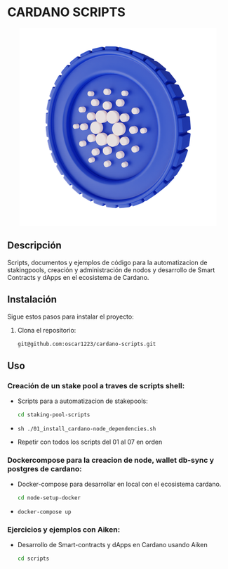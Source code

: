 # CARDANO SCRIPTS

<p align="center">
  <img src="ada.png" alt="Logo del Proyecto" />
</p>

## Descripción

Scripts, documentos y ejemplos de código para la automatizacion de stakingpools, creación y administración de nodos y desarrollo de Smart Contracts y dApps en el ecosistema de Cardano.

## Instalación

Sigue estos pasos para instalar el proyecto:

1. Clona el repositorio:
    ```sh
    git@github.com:oscar1223/cardano-scripts.git
    ```


## Uso

### Creación de un stake pool a traves de scripts shell:
- Scripts para a automatizacion de stakepools:
    ```sh
    cd staking-pool-scripts
    ```


- ```sh ./01_install_cardano-node_dependencies.sh```

- Repetir con todos los scripts del 01 al 07 en orden

### Dockercompose para la creacion de node, wallet db-sync y postgres de cardano:
- Docker-compose para desarrollar en local con el ecosistema cardano.
    ```sh
    cd node-setup-docker
    ```


- ```docker-compose up```

### Ejercicios y ejemplos con Aiken:
- Desarrollo de Smart-contracts y dApps en Cardano usando Aiken
    ```sh
    cd scripts
    ```


